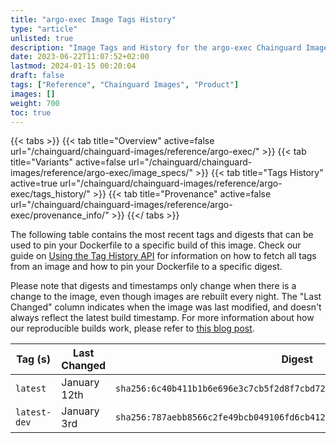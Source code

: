 ```yaml
---
title: "argo-exec Image Tags History"
type: "article"
unlisted: true
description: "Image Tags and History for the argo-exec Chainguard Image"
date: 2023-06-22T11:07:52+02:00
lastmod: 2024-01-15 00:20:04
draft: false
tags: ["Reference", "Chainguard Images", "Product"]
images: []
weight: 700
toc: true
---
```


{{< tabs >}}
{{< tab title="Overview" active=false url="/chainguard/chainguard-images/reference/argo-exec/" >}}
{{< tab title="Variants" active=false url="/chainguard/chainguard-images/reference/argo-exec/image_specs/" >}}
{{< tab title="Tags History" active=true url="/chainguard/chainguard-images/reference/argo-exec/tags_history/" >}}
{{< tab title="Provenance" active=false url="/chainguard/chainguard-images/reference/argo-exec/provenance_info/" >}}
{{</ tabs >}}

The following table contains the most recent tags and digests that can be used to pin your Dockerfile to a specific build of this image. Check our guide on [Using the Tag History API](/chainguard/chainguard-images/using-the-tag-history-api/) for information on how to fetch all tags from an image and how to pin your Dockerfile to a specific digest.

Please note that digests and timestamps only change when there is a change to the image, even though images are rebuilt every night. The "Last Changed" column indicates when the image was last modified, and doesn't always reflect the latest build timestamp. For more information about how our reproducible builds work, please refer to [this blog post](https://www.chainguard.dev/unchained/reproducing-chainguards-reproducible-image-builds).

| Tag (s)       | Last Changed | Digest                                                                    |
|---------------|--------------|---------------------------------------------------------------------------|
|  `latest`     | January 12th | `sha256:6c40b411b1b6e696e3c7cb5f2d8f7cbd72e23eed229f3000f5b3804f2852e2e3` |
|  `latest-dev` | January 3rd  | `sha256:787aebb8566c2fe49bcb049106fd6cb412f550847063c88319b4cdbef606e196` |

